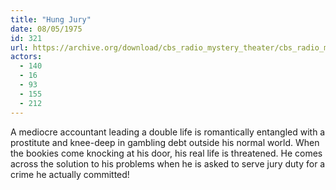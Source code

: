 ```yaml
---
title: "Hung Jury"
date: 08/05/1975
id: 321
url: https://archive.org/download/cbs_radio_mystery_theater/cbs_radio_mystery_theater-0301-0350.zip/cbs_radio_mystery_theater-0301-0350%2Fcbsrmt_0321_hung_jury.mp3
actors:
  - 140
  - 16
  - 93
  - 155
  - 212
---
```

A mediocre accountant leading a double life is romantically entangled with a prostitute and knee-deep in gambling debt outside his normal world. When the bookies come knocking at his door, his real life is threatened. He comes across the solution to his problems when he is asked to serve jury duty for a crime he actually committed!